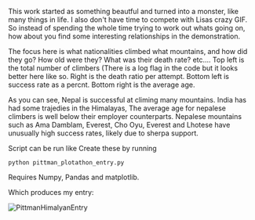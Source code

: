 This work started as something beautful and turned into a monster, like many things in life. I also don't have time to compete with Lisas crazy GIF.
So instead of spending the whole time trying to work out whats going on, how about you find some interesting relationships in the demonstration.

The focus here is what nationalities climbed what mountains, and how did they go? How old were they? What was their death rate? etc....
Top left is the total number of climbers (There is a log flag in the code but it looks better here like so. Right is the death ratio per attempt. Bottom left is success rate as a percnt. Bottom right is the average age. 

As you can see, Nepal is successful at climing many mountains. India has had some trajedies in the Himalayas, The average age for nepalese climbers is well below their employer counterparts. Nepalese mountains such as Ama Damblam, Everest, Cho Oyu, Everest and Lhotese have unusually high success rates, likely due to sherpa support. 


Script can be run like
Create these by running

```python pittman_plotathon_entry.py```

Requires Numpy, Pandas and matplotlib. 

Which produces my entry:

![PittmanHimalyanEntry](https://github.com/nicpittman/pittman_plotathon_entry/blob/main/PittmanHimalyanEntry.png?raw=true)
